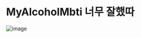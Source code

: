 # MyAlcoholMbti 너무 잘했따

![image](https://user-images.githubusercontent.com/72649564/167237702-0bf1a2a2-27e4-43cc-b504-75493c4000af.png)
